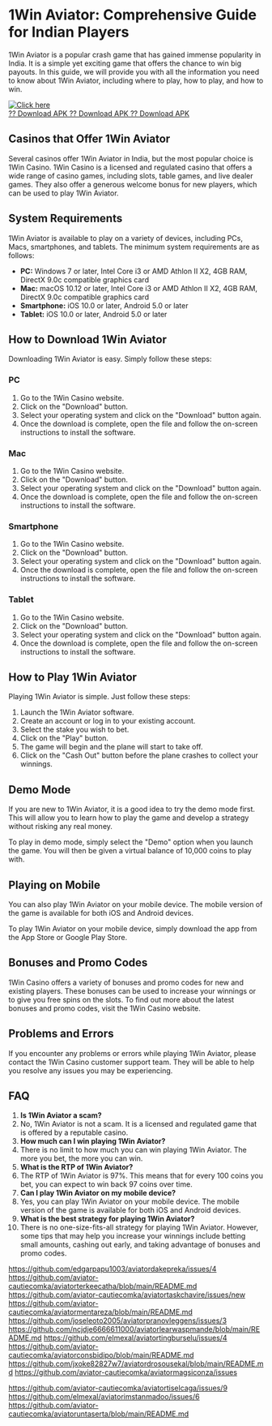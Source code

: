 # 1Win Aviator: Comprehensive Guide for Indian Players

1Win Aviator is a popular crash game that has gained immense popularity
in India. It is a simple yet exciting game that offers the chance to win
big payouts. In this guide, we will provide you with all the information
you need to know about 1Win Aviator, including where to play, how to
play, and how to win.

[![Click
here](https://readscoops.com/wp-content/uploads/2023/03/Readscoop-aviator-1-1.jpg)](https://traff.sbs/deff)\
[?? Download APK ?? Download APK ?? Download
APK](https://traff.sbs/deff)

## Casinos that Offer 1Win Aviator

Several casinos offer 1Win Aviator in India, but the most popular choice
is 1Win Casino. 1Win Casino is a licensed and regulated casino that
offers a wide range of casino games, including slots, table games, and
live dealer games. They also offer a generous welcome bonus for new
players, which can be used to play 1Win Aviator.

## System Requirements

1Win Aviator is available to play on a variety of devices, including
PCs, Macs, smartphones, and tablets. The minimum system requirements are
as follows:

-   **PC:** Windows 7 or later, Intel Core i3 or AMD Athlon II X2, 4GB
    RAM, DirectX 9.0c compatible graphics card
-   **Mac:** macOS 10.12 or later, Intel Core i3 or AMD Athlon II X2,
    4GB RAM, DirectX 9.0c compatible graphics card
-   **Smartphone:** iOS 10.0 or later, Android 5.0 or later
-   **Tablet:** iOS 10.0 or later, Android 5.0 or later

## How to Download 1Win Aviator

Downloading 1Win Aviator is easy. Simply follow these steps:

### PC

1.  Go to the 1Win Casino website.
2.  Click on the "Download" button.
3.  Select your operating system and click on the "Download"
    button again.
4.  Once the download is complete, open the file and follow the
    on-screen instructions to install the software.

### Mac

1.  Go to the 1Win Casino website.
2.  Click on the "Download" button.
3.  Select your operating system and click on the "Download"
    button again.
4.  Once the download is complete, open the file and follow the
    on-screen instructions to install the software.

### Smartphone

1.  Go to the 1Win Casino website.
2.  Click on the "Download" button.
3.  Select your operating system and click on the "Download"
    button again.
4.  Once the download is complete, open the file and follow the
    on-screen instructions to install the software.

### Tablet

1.  Go to the 1Win Casino website.
2.  Click on the "Download" button.
3.  Select your operating system and click on the "Download"
    button again.
4.  Once the download is complete, open the file and follow the
    on-screen instructions to install the software.

## How to Play 1Win Aviator

Playing 1Win Aviator is simple. Just follow these steps:

1.  Launch the 1Win Aviator software.
2.  Create an account or log in to your existing account.
3.  Select the stake you wish to bet.
4.  Click on the "Play" button.
5.  The game will begin and the plane will start to take off.
6.  Click on the "Cash Out" button before the plane crashes to
    collect your winnings.

## Demo Mode

If you are new to 1Win Aviator, it is a good idea to try the demo mode
first. This will allow you to learn how to play the game and develop a
strategy without risking any real money.

To play in demo mode, simply select the "Demo" option when you
launch the game. You will then be given a virtual balance of 10,000
coins to play with.

## Playing on Mobile

You can also play 1Win Aviator on your mobile device. The mobile version
of the game is available for both iOS and Android devices.

To play 1Win Aviator on your mobile device, simply download the app from
the App Store or Google Play Store.

## Bonuses and Promo Codes

1Win Casino offers a variety of bonuses and promo codes for new and
existing players. These bonuses can be used to increase your winnings or
to give you free spins on the slots. To find out more about the latest
bonuses and promo codes, visit the 1Win Casino website.

## Problems and Errors

If you encounter any problems or errors while playing 1Win Aviator,
please contact the 1Win Casino customer support team. They will be able
to help you resolve any issues you may be experiencing.

## FAQ

1.  **Is 1Win Aviator a scam?**
2.  No, 1Win Aviator is not a scam. It is a licensed and regulated game
    that is offered by a reputable casino.
3.  **How much can I win playing 1Win Aviator?**
4.  There is no limit to how much you can win playing 1Win Aviator. The
    more you bet, the more you can win.
5.  **What is the RTP of 1Win Aviator?**
6.  The RTP of 1Win Aviator is 97%. This means that for every 100 coins
    you bet, you can expect to win back 97 coins over time.
7.  **Can I play 1Win Aviator on my mobile device?**
8.  Yes, you can play 1Win Aviator on your mobile device. The mobile
    version of the game is available for both iOS and Android devices.
9.  **What is the best strategy for playing 1Win Aviator?**
10. There is no one-size-fits-all strategy for playing 1Win Aviator.
    However, some tips that may help you increase your winnings include
    betting small amounts, cashing out early, and taking advantage of
    bonuses and promo codes.

https://github.com/edgarpapu1003/aviatordakepreka/issues/4
https://github.com/aviator-cautiecomka/aviatorterkeecatha/blob/main/README.md
https://github.com/aviator-cautiecomka/aviatortaskchavire/issues/new
https://github.com/aviator-cautiecomka/aviatormentareza/blob/main/README.md
https://github.com/joseleoto2005/aviatorpranovleggens/issues/3
https://github.com/ncjdje6666611000/aviatorlearwaspmande/blob/main/README.md
https://github.com/elmexal/aviatortingburselu/issues/4
https://github.com/aviator-cautiecomka/aviatorconsbidipo/blob/main/README.md
https://github.com/jxoke82827w7/aviatordrosousekal/blob/main/README.md
https://github.com/aviator-cautiecomka/aviatormagsiconza/issues

https://github.com/aviator-cautiecomka/aviatortiselcaga/issues/9
https://github.com/elmexal/aviatorimstanmadoo/issues/6
https://github.com/aviator-cautiecomka/aviatoruntaserta/blob/main/README.md
